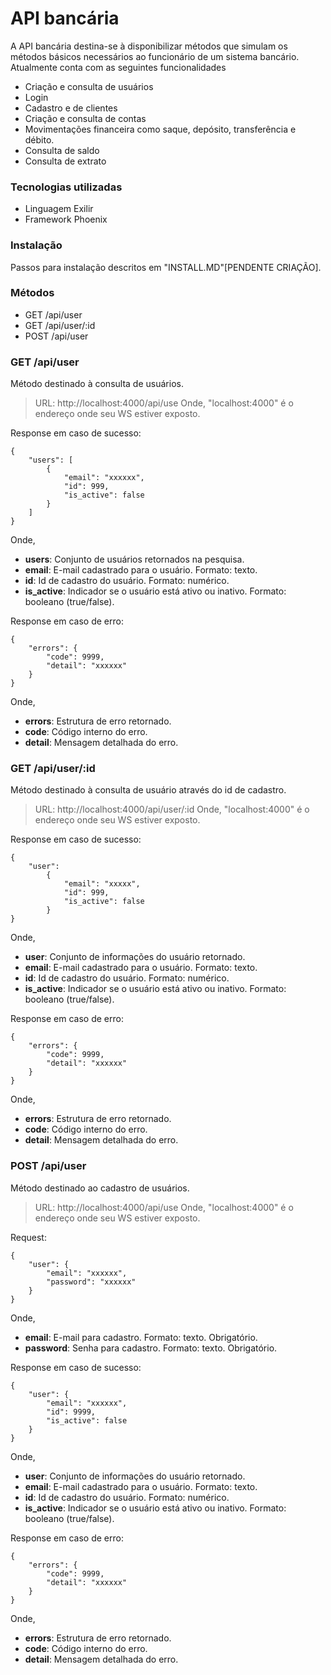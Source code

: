 # API bancária

A API bancária destina-se à disponibilizar métodos que simulam os métodos básicos necessários ao funcionário de um sistema bancário. Atualmente conta com as seguintes funcionalidades  
  - Criação e consulta de usuários
  - Login
  - Cadastro e de clientes
  - Criação e consulta de contas
  - Movimentações financeira como saque, depósito, transferência e débito.
  - Consulta de saldo
  - Consulta de extrato

### Tecnologias utilizadas 
 - Linguagem Exilir
 - Framework Phoenix

### Instalação
Passos para instalação descritos em "INSTALL.MD"[PENDENTE CRIAÇÃO].

### Métodos

 - GET /api/user
 - GET /api/user/:id
 - POST /api/user
 
### GET /api/user
Método destinado à consulta de usuários.  

>URL: http://localhost:4000/api/use
Onde, "localhost:4000" é o endereço onde seu WS estiver exposto.

Response em caso de sucesso:
```
{
    "users": [
        {
            "email": "xxxxxx",
            "id": 999,
            "is_active": false
        }
    ]
}
```
Onde, 
- **users**: Conjunto de usuários retornados na pesquisa.  
- **email**: E-mail cadastrado para o usuário. Formato: texto.  
- **id**: Id de cadastro do usuário. Formato: numérico.  
- **is_active**: Indicador se o usuário está ativo ou inativo. Formato: booleano (true/false).  

Response em caso de erro:
```
{
    "errors": {
        "code": 9999,
        "detail": "xxxxxx"
    }
}
```
Onde,   
- **errors**: Estrutura de erro retornado.
- **code**: Código interno do erro.
- **detail**: Mensagem detalhada do erro.

### GET /api/user/:id
Método destinado à consulta de usuário através do id de cadastro.  

>URL: http://localhost:4000/api/user/:id
Onde, "localhost:4000" é o endereço onde seu WS estiver exposto.

Response em caso de sucesso:
```
{
    "user": 
        {
            "email": "xxxxx",
            "id": 999,
            "is_active": false
        }
}
```
Onde, 
- **user**: Conjunto de informações do usuário retornado.  
- **email**: E-mail cadastrado para o usuário. Formato: texto.
- **id**: Id de cadastro do usuário. Formato: numérico.
- **is_active**: Indicador se o usuário está ativo ou inativo. Formato: booleano (true/false).

Response em caso de erro:
```
{
    "errors": {
        "code": 9999,
        "detail": "xxxxxx"
    }
}
```
Onde,   
- **errors**: Estrutura de erro retornado.
- **code**: Código interno do erro.
- **detail**: Mensagem detalhada do erro.

### POST /api/user
Método destinado ao cadastro de usuários.  

>URL: http://localhost:4000/api/use
Onde, "localhost:4000" é o endereço onde seu WS estiver exposto.

Request:
```
{
    "user": {
        "email": "xxxxxx",
        "password": "xxxxxx"
    }
}
```
Onde,  
- **email**: E-mail para cadastro. Formato: texto. Obrigatório.  
- **password**: Senha para cadastro. Formato: texto. Obrigatório.  

Response em caso de sucesso:
```
{
    "user": {
        "email": "xxxxxx",
        "id": 9999,
        "is_active": false
    }
}
```
Onde, 
- **user**: Conjunto de informações do usuário retornado.  
- **email**: E-mail cadastrado para o usuário. Formato: texto.  
- **id**: Id de cadastro do usuário. Formato: numérico.  
- **is_active**: Indicador se o usuário está ativo ou inativo. Formato: booleano (true/false).  
 
Response em caso de erro:
```
{
    "errors": {
        "code": 9999,
        "detail": "xxxxxx"
    }
}
```
Onde,   
- **errors**: Estrutura de erro retornado.
- **code**: Código interno do erro.
- **detail**: Mensagem detalhada do erro.

